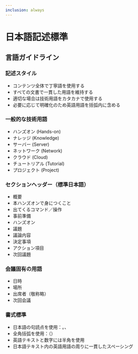 ```yaml
---
inclusion: always
---
```


# 日本語記述標準

## 言語ガイドライン

### 記述スタイル
- コンテンツ全体で丁寧語を使用する
- すべての文書で一貫した用語を維持する
- 適切な場合は技術用語をカタカナで使用する
- 必要に応じて明確化のため英語用語を括弧内に含める

### 一般的な技術用語
- ハンズオン (Hands-on)
- ナレッジ (Knowledge)  
- サーバー (Server)
- ネットワーク (Network)
- クラウド (Cloud)
- チュートリアル (Tutorial)
- プロジェクト (Project)

### セクションヘッダー（標準日本語）
- 概要
- 本ハンズオンで身につくこと
- 出てくるコマンド／操作
- 事前準備
- ハンズオン
- 議題
- 議論内容
- 決定事項
- アクション項目
- 次回議題

### 会議固有の用語
- 日時
- 場所
- 出席者（敬称略）
- 次回会議

### 書式標準
- 日本語の句読点を使用：。、
- 全角括弧を使用：（）
- 英語テキストと数字には半角を使用
- 日本語テキスト内の英語用語の周りに一貫したスペーシング